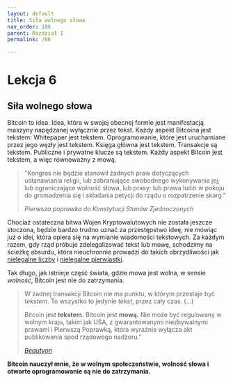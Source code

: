 ```yaml
---
layout: default
title: Siła wolnego słowa
nav_order: 106
parent: Rozdział I
permalink: /06

---
```


# Lekcja 6

## Siła wolnego słowa

Bitcoin to idea. Idea, która w swojej obecnej formie jest manifestacją maszyny napędzanej wyłącznie przez tekst. Każdy aspekt Bitcoina jest tekstem: Whitepaper jest tekstem. Oprogramowanie, które jest uruchamiane przez jego węzły jest tekstem. Księga główna jest tekstem. Transakcje są tekstem. Publiczne i prywatne klucze są tekstem. Każdy aspekt Bitcoin jest tekstem, a więc równoważny z mową.

> "Kongres nie będzie stanowił żadnych praw dotyczących ustanawiania religii,
> lub zabraniające swobodnego wykonywania jej; lub ograniczające wolność
> słowa, lub prasy; lub prawa ludzi w pokoju do gromadzenia się i składania petycji do rządu o rozpatrzenie skarg."
> 
> *Pierwsza poprawka do Konstytucji Stanów Zjednoczonych*

Chociaż ostateczna bitwa Wojen Kryptowalutowych nie została jeszcze stoczona,
będzie bardzo trudno uznać za przestępstwo ideę, nie mówiąc już o idei, która opiera się na wymianie wiadomości tekstowych. Za każdym razem, gdy rząd próbuje zdelegalizować tekst lub mowę, schodzimy na ścieżkę absurdu, która nieuchronnie prowadzi do takich obrzydliwości jak [nielegalne liczby](https://en.wikipedia.org/wiki/Illegal_number) i [nielegalne
pierwiastki](https://en.wikipedia.org/wiki/Illegal_number#Illegal_primes).

Tak długo, jak istnieje część świata, gdzie mowa jest wolna, w sensie
*wolność*, Bitcoin jest nie do zatrzymania.

> W żadnej transakcji Bitcoin nie ma punktu, w którym przestaje być *tekstem*. 
> To wszystko to jedynie *tekst*, przez cały czas. (...)
> 
> Bitcoin jest **tekstem.** Bitcoin jest **mową.** Nie może być regulowany w wolnym kraju, takim jak USA, z gwarantowanymi niezbywalnymi prawami i Pierwszą Poprawką,  która wyraźnie wyłącza akt publikowania spod rządowego nadzoru."
> 
> *[Beautyon](https://archive.is/yAOwZ)*

**Bitcoin nauczył mnie, że w wolnym społeczeństwie, wolność słowa i otwarte oprogramowanie są nie do zatrzymania.**
